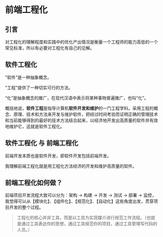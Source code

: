 # 前端工程化

## 引言

对工程化的理解程度和实践中的优化产出情况是衡量一个工程师的能力高低的一个常见标准，所以有必要对工程化有自己的见解。

## 软件工程化

"软件"是一种抽象概念。

"工程"提供了一种切实可行的方法。

“化”是抽象概念的推广，在现代汉语中表示将某种事物普遍推广，也叫“化”。

概括地说，**软件工程**是指导计算机**软件开发和维护**的一门工程学科。采用工程的概念、原理、技术和方法来开发与维护软件，把经过时间考验而证明正确的管理技术和当前能够得到的最好的技术方法结合起来，以经济地开发出高质量的软件并有效地维护它，这就是软件工程化。

## 软件工程化 与 前端工程化

前端开发本质也是软件开发，即软件开发包括前端开发。

我理解前端工程化就是用工程化方法经济的开发和维护高质量的软件。

## 前端工程化如何做？

前端项目开发流程大致可以分为：架构 -> 构建 -> 开发 -> 测试 -> 部署 -> 监控，我觉得可以从【模块化】、【组件化】、【规范化】、【自动化】这些角度出发，贯穿项目开发的整个过程。

> 工程化的核心并非工具，而是以工具为实现媒介进行规范工作流程。（也就是通过工具表达你的思想，通过工具规范你的项目，通过工具管理写代码的人员。）